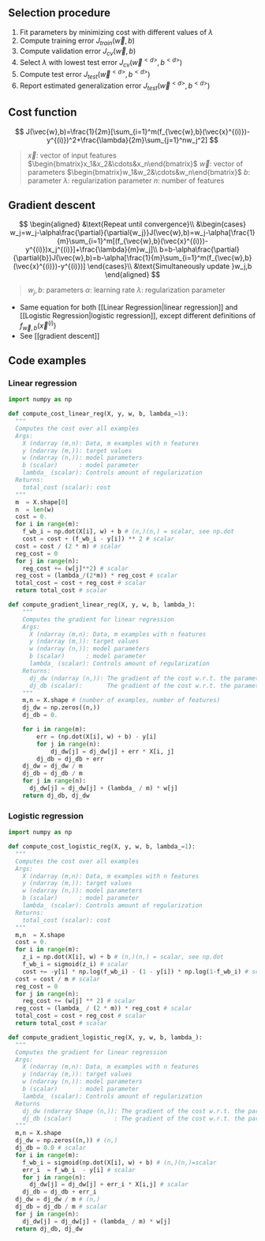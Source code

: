 ## Selection procedure

1. Fit parameters by minimizing cost with different values of $\lambda$
2. Compute training error $J_{train}(\vec{w},b)$
3. Compute validation error $J_{cv}(\vec{w},b)$
4. Select $\lambda$ with lowest test error $J_{cv}(\vec{w}^{<d>},b^{<d>})$
5. Compute test error $J_{test}(\vec{w}^{<d>},b^{<d>})$
6. Report estimated generalization error $J_{test}(\vec{w}^{<d>},b^{<d>})$

## Cost function

$$
J(\vec{w},b)=\frac{1}{2m}[\sum_{i=1}^m(f_{\vec{w},b}(\vec{x}^{(i)})-y^{(i)})^2+\frac{\lambda}{2m}\sum_{j=1}^nw_j^2]
$$
> $\vec{x}$: vector of input features $\begin{bmatrix}x_1&x_2&\cdots&x_n\end{bmatrix}$
> $\vec{w}$: vector of parameters $\begin{bmatrix}w_1&w_2&\cdots&w_n\end{bmatrix}$
> $b$: parameter
> $\lambda$: regularization parameter
> $n$: number of features

## Gradient descent

$$
\begin{aligned}
&\text{Repeat until convergence}\\
&\begin{cases}
w_j=w_j-\alpha\frac{\partial}{\partial{w_j}}J(\vec{w},b)=w_j-\alpha[\frac{1}{m}\sum_{i=1}^m[(f_{\vec{w},b}(\vec{x}^{(i)})-y^{(i)})x_j^{(i)}]+\frac{\lambda}{m}w_j]\\
b=b-\alpha\frac{\partial}{\partial{b}}J(\vec{w},b)=b-\alpha[\frac{1}{m}\sum_{i=1}^m(f_{\vec{w},b}(\vec{x}^{(i)})-y^{(i)})]
\end{cases}\\
&\text{Simultaneously update }w_j,b
\end{aligned}
$$
> $w_j,b$: parameters
> $\alpha$: learning rate
> $\lambda$: regularization parameter

- Same equation for both [[Linear Regression|linear regression]] and [[Logistic Regression|logistic regression]], except different definitions of $f_{\vec{w},b}(\vec{x}^{(i)})$
- See [[gradient descent]]

## Code examples

### Linear regression

```python
import numpy as np

def compute_cost_linear_reg(X, y, w, b, lambda_=1):
  """
  Computes the cost over all examples
  Args:
    X (ndarray (m,n): Data, m examples with n features
    y (ndarray (m,)): target values
    w (ndarray (n,)): model parameters
    b (scalar)      : model parameter
    lambda_ (scalar): Controls amount of regularization
  Returns:
    total_cost (scalar): cost
  """
  m  = X.shape[0]
  n  = len(w)
  cost = 0.
  for i in range(m):
    f_wb_i = np.dot(X[i], w) + b # (n,)(n,) = scalar, see np.dot
    cost = cost + (f_wb_i - y[i]) ** 2 # scalar
  cost = cost / (2 * m) # scalar
  reg_cost = 0
  for j in range(n):
    reg_cost += (w[j]**2) # scalar
  reg_cost = (lambda_/(2*m)) * reg_cost # scalar
  total_cost = cost + reg_cost # scalar
  return total_cost # scalar

def compute_gradient_linear_reg(X, y, w, b, lambda_): 
    """
    Computes the gradient for linear regression 
    Args:
      X (ndarray (m,n): Data, m examples with n features
      y (ndarray (m,)): target values
      w (ndarray (n,)): model parameters
      b (scalar)      : model parameter
      lambda_ (scalar): Controls amount of regularization
    Returns:
      dj_dw (ndarray (n,)): The gradient of the cost w.r.t. the parameters w
      dj_db (scalar):       The gradient of the cost w.r.t. the parameter b
    """
    m,n = X.shape # (number of examples, number of features)
    dj_dw = np.zeros((n,))
    dj_db = 0.

    for i in range(m):
        err = (np.dot(X[i], w) + b) - y[i]
        for j in range(n):
            dj_dw[j] = dj_dw[j] + err * X[i, j]
        dj_db = dj_db + err
    dj_dw = dj_dw / m
    dj_db = dj_db / m
    for j in range(n):
      dj_dw[j] = dj_dw[j] + (lambda_ / m) * w[j]
    return dj_db, dj_dw
```

### Logistic regression

```python
import numpy as np

def compute_cost_logistic_reg(X, y, w, b, lambda_=1):
  """
  Computes the cost over all examples
  Args:
    X (ndarray (m,n): Data, m examples with n features
    y (ndarray (m,)): target values
    w (ndarray (n,)): model parameters
    b (scalar)      : model parameter
    lambda_ (scalar): Controls amount of regularization
  Returns:
    total_cost (scalar): cost
  """
  m,n  = X.shape
  cost = 0.
  for i in range(m):
    z_i = np.dot(X[i], w) + b # (n,)(n,) = scalar, see np.dot
    f_wb_i = sigmoid(z_i) # scalar
    cost += -y[i] * np.log(f_wb_i) - (1 - y[i]) * np.log(1-f_wb_i) # scalar
  cost = cost / m # scalar
  reg_cost = 0
  for j in range(n):
    reg_cost += (w[j] ** 2) # scalar
  reg_cost = (lambda_ / (2 * m)) * reg_cost # scalar
  total_cost = cost + reg_cost # scalar
  return total_cost # scalar

def compute_gradient_logistic_reg(X, y, w, b, lambda_): 
  """
  Computes the gradient for linear regression
  Args:
    X (ndarray (m,n): Data, m examples with n features
    y (ndarray (m,)): target values
    w (ndarray (n,)): model parameters
    b (scalar)      : model parameter
    lambda_ (scalar): Controls amount of regularization
  Returns
    dj_dw (ndarray Shape (n,)): The gradient of the cost w.r.t. the parameters w
    dj_db (scalar)            : The gradient of the cost w.r.t. the parameter b
  """
  m,n = X.shape
  dj_dw = np.zeros((n,)) # (n,)
  dj_db = 0.0 # scalar
  for i in range(m):
    f_wb_i = sigmoid(np.dot(X[i], w) + b) # (n,)(n,)=scalar
    err_i  = f_wb_i  - y[i] # scalar
    for j in range(n):
      dj_dw[j] = dj_dw[j] + err_i * X[i,j] # scalar
    dj_db = dj_db + err_i
  dj_dw = dj_dw / m # (n,)
  dj_db = dj_db / m # scalar
  for j in range(n):
    dj_dw[j] = dj_dw[j] + (lambda_ / m) * w[j]
  return dj_db, dj_dw
```
